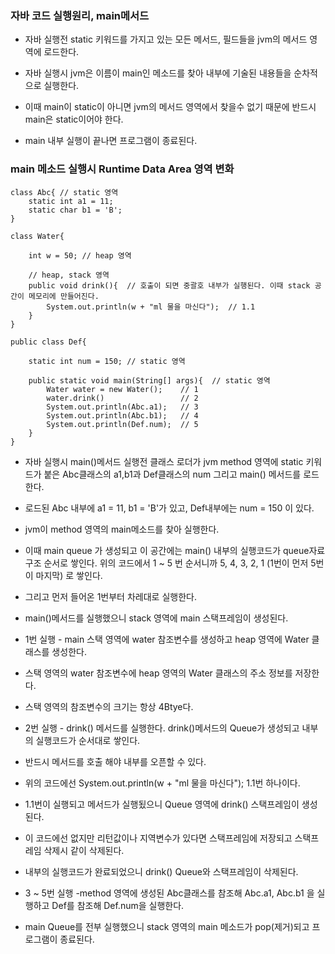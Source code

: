 ### 자바 코드 실행원리, main메서드

* 자바 실행전 static 키워드를 가지고 있는 모든 메서드, 필드들을 jvm의 메서드 영역에 로드한다.

* 자바 실행시 jvm은 이름이 main인 메소드를 찾아 내부에 기술된 내용들을 순차적으로 실행한다.

* 이때 main이 static이 아니면 jvm의 메서드 영역에서 찾을수 없기 때문에 반드시 main은 static이어야 한다.

* main 내부 실행이 끝나면 프로그램이 종료된다.


### main 메소드 실행시 Runtime Data Area 영역 변화

```
class Abc{ // static 영역
    static int a1 = 11;
    static char b1 = 'B';
}

class Water{
    
    int w = 50; // heap 영역

    // heap, stack 영역
    public void drink(){  // 호출이 되면 중괄호 내부가 실행된다. 이때 stack 공간이 메모리에 만들어진다.
        System.out.println(w + "ml 물을 마신다");  // 1.1
    }
}

public class Def{

    static int num = 150; // static 영역

    public static void main(String[] args){  // static 영역
        Water water = new Water();    // 1
        water.drink()                 // 2
        System.out.println(Abc.a1);   // 3
        System.out.println(Abc.b1);   // 4
        System.out.println(Def.num);  // 5
    }
}
```

* 자바 실행시 main()메서드 실행전 클래스 로더가 jvm method 영역에 static 키워드가 붙은 Abc클래스의 a1,b1과 Def클래스의 num 그리고 main() 메서드를 로드한다.

* 로드된 Abc 내부에 a1 = 11, b1 = 'B'가 있고, Def내부에는 num = 150 이 있다.

* jvm이 method 영역의 main메소드를 찾아 실행한다.

* 이때 main queue 가 생성되고 이 공간에는 main() 내부의 실행코드가 queue자료구조 순서로 쌓인다. 위의 코드에서 1 ~ 5 번 순서니까 5, 4, 3, 2, 1 (1번이 먼저 5번이 마지막) 로 쌓인다.

* 그리고 먼저 들어온 1번부터 차레대로 실행한다.

* main()메서드를 실행했으니 stack 영역에 main 스택프레임이 생성된다.

* 1번 실행 - main 스택 영역에 water 참조변수를 생성하고 heap 영역에 Water 클래스를 생성한다.

* 스택 영역의 water 참조변수에 heap 영역의 Water 클래스의 주소 정보를 저장한다.

* 스택 영역의 참조변수의 크기는 항상 4Btye다.

* 2번 실행 - drink() 메서드를 실행한다. drink()메서드의 Queue가 생성되고 내부의 실행코드가 순서대로 쌓인다. 

* 반드시 메서드를 호출 해야 내부를 오픈할 수 있다.

* 위의 코드에선 System.out.println(w + "ml 물을 마신다"); 1.1번 하나이다.

* 1.1번이 실행되고 메서드가 실행됬으니 Queue 영역에 drink() 스택프레임이 생성된다.

* 이 코드에선 없지만 리턴값이나 지역변수가 있다면 스택프레임에 저장되고 스택프레임 삭제시 같이 삭제된다.

* 내부의 실행코드가 완료되었으니 drink() Queue와 스택프레임이 삭제된다. 

* 3 ~ 5번 실행 -method 영역에 생성된 Abc클래스를 참조해 Abc.a1, Abc.b1 을 실행하고 Def를 참조해 Def.num을 실행한다.

* main Queue를 전부 실행했으니 stack 영역의 main 메소드가 pop(제거)되고 프로그램이 종료된다.
